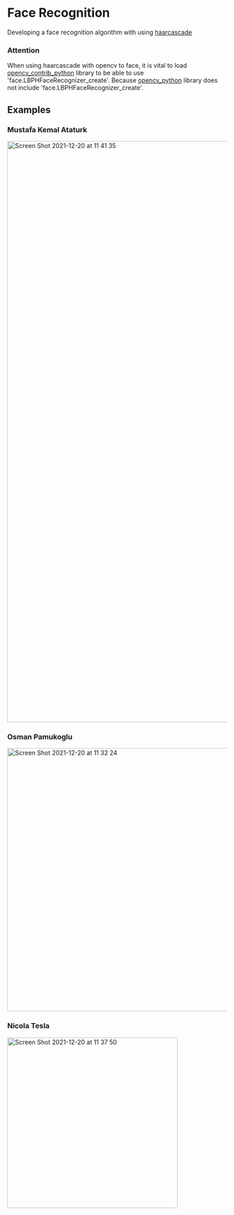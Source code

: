 
# Face Recognition

Developing a face recognition algorithm with using [haarcascade](https://github.com/opencv/opencv/tree/master/data/haarcascades)

### Attention

When using haarcascade with opencv to face, it is vital to load [opencv_contrib_python](https://pypi.org/project/opencv-contrib-python/) library to be able to use 'face.LBPHFaceRecognizer_create'.
Because [opencv_python](https://pypi.org/project/opencv-python/) library does not include 'face.LBPHFaceRecognizer_create'.

## Examples

### Mustafa Kemal Ataturk

<img width="1332" alt="Screen Shot 2021-12-20 at 11 41 35" src="https://user-images.githubusercontent.com/29928837/146737945-8b1772f6-0f77-43a1-a39c-91e8d69bbc50.png">


### Osman Pamukoglu

<img width="603" alt="Screen Shot 2021-12-20 at 11 32 24" src="https://user-images.githubusercontent.com/29928837/146736975-6fbfb813-6937-4ab3-9924-bb75aa1baa9a.png">

### Nicola Tesla

<img width="391" alt="Screen Shot 2021-12-20 at 11 37 50" src="https://user-images.githubusercontent.com/29928837/146737510-2eba6cd7-726e-4ce9-9445-87191fdbcfde.png">



